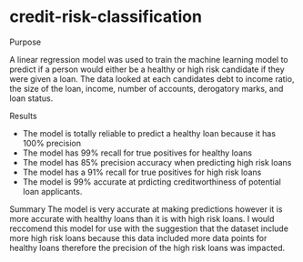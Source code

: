 # credit-risk-classification

Purpose

A linear regression model was used to train the machine learning model to predict if a person would either be a healthy or high risk candidate if they were given a loan. The data looked at each candidates debt to income ratio, the size of the loan, income, number of accounts, derogatory marks, and loan status. 

Results  
  * The model is totally reliable to predict a healthy loan because it has 100% precision
  * The model has 99% recall for true positives for healthy loans
  * The model has 85% precision accuracy when predicting high risk loans
  * The model has a 91% recall for true positives for high risk loans
  * The model is 99% accurate at prdicting creditworthiness of potential loan applicants.

Summary
  The model is very accurate at making predictions however it is more accurate with healthy loans than it is with high risk loans. I would reccomend this model for use with the suggestion that the dataset include more high risk loans because this data included more data points for healthy loans therefore the precision of the high risk loans was impacted. 
